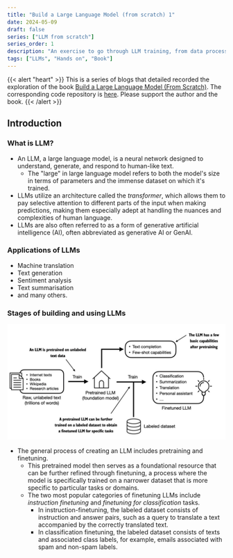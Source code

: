 ```yaml
---
title: "Build a Large Language Model (from scratch) 1"
date: 2024-05-09
draft: false
series: ["LLM from scratch"]
series_order: 1
description: "An exercise to go through LLM training, from data processing to deploying."
tags: ["LLMs", "Hands on", "Book"]
---
```

 
{{< alert "heart" >}}
This is a series of blogs that detailed recorded the exploration of the book [Build a Large Language Model (From Scratch)](http://mng.bz/orYv). The corresponding code repository is [here](https://github.com/rasbt/LLMs-from-scratch). Please support the author and the book.
{{< /alert >}}

## Introduction

### What is LLM?

- An LLM, a large language model, is a neural network designed to understand, generate, and respond to human-like text.
  - The "large" in large language model refers to both the model's size in terms of parameters and the immense dataset on which it's trained.
- LLMs utilize an architecture called the *transformer*, which allows them to pay selective attention to different parts of the input when making predictions, making them especially adept at handling the nuances and complexities of human language.
- LLMs are also often referred to as a form of generative artificial intelligence (AI), often abbreviated as generative AI or GenAI.

### Applications of LLMs

- Machine translation
- Text generation
- Sentiment analysis
- Text summarisation
- and many others.

### Stages of building and using LLMs

![](pretraining.png)

- The general process of creating an LLM includes pretraining and finetuning.
  - This pretrained model then serves as a foundational resource that can be further refined through finetuning, a process where the model is specifically trained on a narrower dataset that is more specific to particular tasks or domains.
  - The two most popular categories of finetuning LLMs include *instruction finetuning* and *finetuning for classification* tasks.
    - In instruction-finetuning, the labeled dataset consists of instruction and answer pairs, such as a query to translate a text accompanied by the correctly translated text. 
    - In classification finetuning, the labeled dataset consists of texts and associated class labels, for example, emails associated with spam and non-spam labels.




